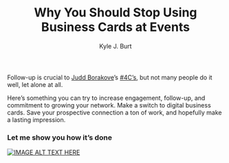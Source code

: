 ﻿---
title: Why You Should Stop Using Business Cards at Events
description: A drawer full of business cards you never followed up on… Your flashy, super fancy $3 business card is a wasted effort. I know that might sting a bit, but let me explain. How many people actually follow-up after a networking event? How many people put that business card to use? My guess, less than 5%.
coverImage: 
publishDate: Feb 21, 2018

author: Kyle J. Burt
authorProfile: Kyle J. Burt is passionate about technology, educating others about technology, and watching businesses grow as a result of dominating technology. He is a founder and at Catch Solutions 
authorImage: 
---

Follow-up is crucial to [Judd Borakove](https://www.linkedin.com/in/juddborakove/)’s [#4C’s](https://www.linkedin.com/search/results/content/?keywords=%234C%E2%80%99s&origin=HASH_TAG_FROM_FEED), but not many people do it well, let alone at all.

Here’s something you can try to increase engagement, follow-up, and commitment to growing your network. Make a switch to digital business cards. Save your prospective connection a ton of work, and hopefully make a lasting impression.

### Let me show you how it’s done
[![IMAGE ALT TEXT HERE](/img/digitalBusinessCards.png)](http://www.youtube.com/watch?feature=player_embedded&v=9N1s-2qkNHE
)
